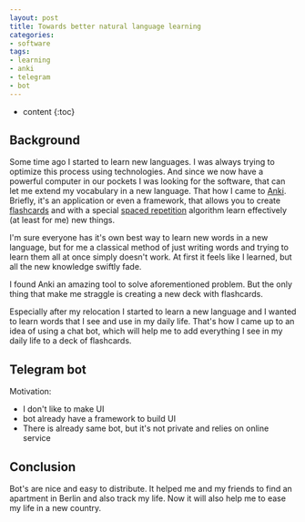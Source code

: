 ```yaml
---
layout: post
title: Towards better natural language learning
categories:
- software
tags:
- learning
- anki
- telegram
- bot
---
```



* content
{:toc}

## Background

Some time ago I started to learn new languages. I was always trying to optimize this process using technologies. And since we now have a powerful computer in our pockets I was looking for the software, that can let me extend my vocabulary in a new language.
That how I came to [Anki](https://apps.ankiweb.net). Briefly, it's an application or even a framework, that allows you to create [flashcards](https://en.wikipedia.org/wiki/Flashcard) and with a special [spaced repetition](https://en.wikipedia.org/wiki/Spaced_repetition) algorithm learn effectively (at least for me) new things.

I'm sure everyone has it's own best way to learn new words in a new language, but for me a classical method of just writing words and trying to learn them all at once simply doesn't work. At first it feels like I learned, but all the new knowledge swiftly fade.

I found Anki an amazing tool to solve aforementioned problem.
But the only thing that make me straggle is creating a new deck with flashcards.

Especially after my relocation I started to learn a new language and I wanted to learn words that I see and use in my daily life.
That's how I came up to an idea of using a chat bot, which will help me to add everything I see in my daily life to a deck of flashcards.



## Telegram bot

Motivation:
* I don't like to make UI
* bot already have a framework to build UI
* There is already same bot, but it's not private and relies on online service

## Conclusion

Bot's are nice and easy to distribute. It helped me and my friends to find an apartment in Berlin and also track my life.
Now it will also help me to ease my life in a new country.

